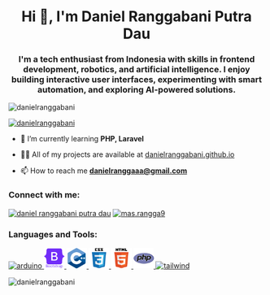<h1 align="center">Hi 👋, I'm Daniel Ranggabani Putra Dau</h1>
<h3 align="center">I'm a tech enthusiast from Indonesia with skills in frontend development, robotics, and artificial intelligence. I enjoy building interactive user interfaces, experimenting with smart automation, and exploring AI-powered solutions.</h3>

<p align="left"> <img src="https://komarev.com/ghpvc/?username=danielranggabani&label=Profile%20views&color=0e75b6&style=flat" alt="danielranggabani" /> </p>

<p align="left"> <a href="https://github.com/ryo-ma/github-profile-trophy"><img src="https://github-profile-trophy.vercel.app/?username=danielranggabani" alt="danielranggabani" /></a> </p>

- 🌱 I’m currently learning **PHP, Laravel**

- 👨‍💻 All of my projects are available at [danielranggabani.github.io](danielranggabani.github.io)

- 📫 How to reach me **danielranggaaa@gmail.com**

<h3 align="left">Connect with me:</h3>
<p align="left">
<a href="https://linkedin.com/in/daniel ranggabani putra dau" target="blank"><img align="center" src="https://raw.githubusercontent.com/rahuldkjain/github-profile-readme-generator/master/src/images/icons/Social/linked-in-alt.svg" alt="daniel ranggabani putra dau" height="30" width="40" /></a>
<a href="https://instagram.com/mas.rangga9" target="blank"><img align="center" src="https://raw.githubusercontent.com/rahuldkjain/github-profile-readme-generator/master/src/images/icons/Social/instagram.svg" alt="mas.rangga9" height="30" width="40" /></a>
</p>

<h3 align="left">Languages and Tools:</h3>
<p align="left"> <a href="https://www.arduino.cc/" target="_blank" rel="noreferrer"> <img src="https://cdn.worldvectorlogo.com/logos/arduino-1.svg" alt="arduino" width="40" height="40"/> </a> <a href="https://getbootstrap.com" target="_blank" rel="noreferrer"> <img src="https://raw.githubusercontent.com/devicons/devicon/master/icons/bootstrap/bootstrap-plain-wordmark.svg" alt="bootstrap" width="40" height="40"/> </a> <a href="https://www.w3schools.com/cpp/" target="_blank" rel="noreferrer"> <img src="https://raw.githubusercontent.com/devicons/devicon/master/icons/cplusplus/cplusplus-original.svg" alt="cplusplus" width="40" height="40"/> </a> <a href="https://www.w3schools.com/css/" target="_blank" rel="noreferrer"> <img src="https://raw.githubusercontent.com/devicons/devicon/master/icons/css3/css3-original-wordmark.svg" alt="css3" width="40" height="40"/> </a> <a href="https://www.w3.org/html/" target="_blank" rel="noreferrer"> <img src="https://raw.githubusercontent.com/devicons/devicon/master/icons/html5/html5-original-wordmark.svg" alt="html5" width="40" height="40"/> </a> <a href="https://www.php.net" target="_blank" rel="noreferrer"> <img src="https://raw.githubusercontent.com/devicons/devicon/master/icons/php/php-original.svg" alt="php" width="40" height="40"/> </a> <a href="https://tailwindcss.com/" target="_blank" rel="noreferrer"> <img src="https://www.vectorlogo.zone/logos/tailwindcss/tailwindcss-icon.svg" alt="tailwind" width="40" height="40"/> </a> </p>

<p><img align="center" src="https://github-readme-stats.vercel.app/api/top-langs?username=danielranggabani&show_icons=true&locale=en&layout=compact" alt="danielranggabani" /></p>
